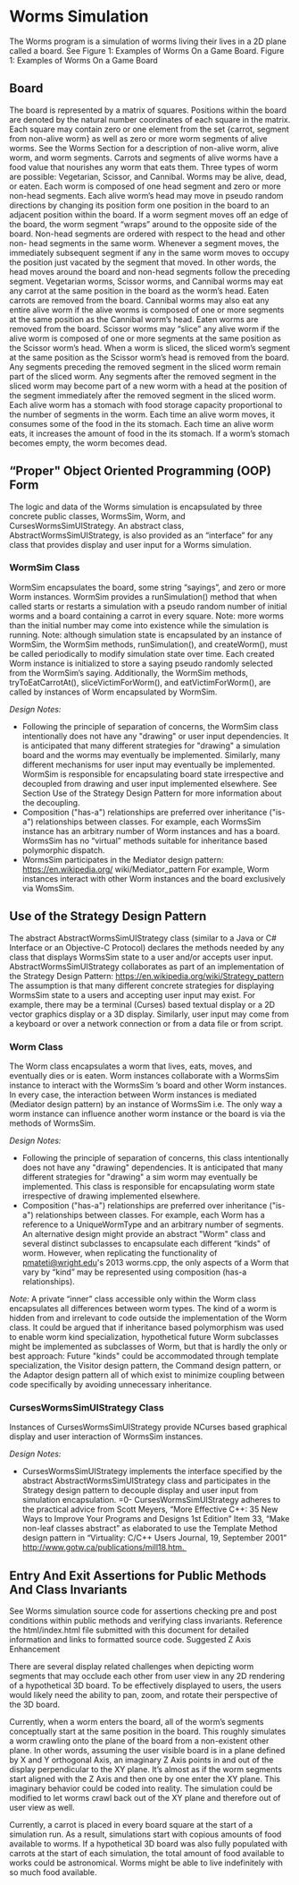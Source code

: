 # Worms Simulation

The Worms program is a simulation of worms living their lives in a 2D plane called a board. See Figure 1: Examples of Worms On a Game Board.
Figure 1: Examples of Worms On a Game Board

## Board

The board is represented by a matrix of squares. Positions within the board are denoted by the natural number coordinates of each square in the matrix. Each square may contain zero or one element from the set {carrot, segment from non-alive worm} as well as zero or more worm segments of alive worms. See the Worms Section for a description of non-alive worm, alive worm, and worm segments. Carrots and segments of alive worms have a food value that nourishes any worm that eats them.
Three types of worm are possible: Vegetarian, Scissor, and Cannibal. Worms may be alive, dead, or eaten. Each worm is composed of one head segment and zero or more non-head segments. Each alive worm’s head may move in pseudo random directions by changing its position form one position in the board to an adjacent position within the board. If a worm segment moves off an edge of the board, the worm segment “wraps” around to the opposite side of the board. Non-head segments are ordered with respect to the head and other non- head segments in the same worm. Whenever a segment moves, the immediately subsequent segment if any in the same worm moves to occupy the position just vacated by the segment that moved. In other words, the head moves around the board and non-head segments follow the preceding segment.
Vegetarian worms, Scissor worms, and Cannibal worms may eat any carrot at the same position in the board as the worm’s head. Eaten carrots are removed from the board. Cannibal worms may also eat any entire alive worm if the alive worms is composed of one or more segments at the same position as the Cannibal worm’s head. Eaten worms are removed from the board. Scissor worms may “slice” any alive worm if the alive worm is composed of one or more segments at the same position as the Scissor worm’s head. When a worm is sliced, the sliced worm’s segment at the same position as the Scissor worm’s head is removed from the board. Any segments preceding the removed segment in the sliced worm remain part of the sliced worm. Any segments after the removed segment in the sliced worm may become part of a new worm with a head at the position of the segment immediately after the removed segment in the sliced worm.
Each alive worm has a stomach with food storage capacity proportional to the number of segments in the worm. Each time an alive worm moves, it consumes some of the food in the its stomach. Each time an alive worm eats, it increases the amount of food in the its stomach. If a worm’s stomach becomes empty, the worm becomes dead.

## “Proper" Object Oriented Programming (OOP) Form

The logic and data of the Worms simulation is encapsulated by three concrete public classes, WormsSim, Worm, and CursesWormsSimUIStrategy. An abstract class, AbstractWormsSimUIStrategy, is also provided as an “interface” for any class that provides display and user input for a Worms simulation.

### WormSim Class

WormSim encapsulates the board, some string “sayings”, and zero or more Worm instances. WormSim provides a runSimulation() method that when called starts or restarts a simulation with a pseudo random number of initial worms and a board containing a carrot in every square. Note: more worms than the initial number may come into existence while the simulation is running. Note: although simulation state is encapsulated by an instance of WormSim, the WormSim methods, runSimulation(), and createWorm(), must be called periodically to modify simulation state over time. Each created Worm instance is initialized to store a saying pseudo randomly selected from the WormSim’s saying. Additionally, the WormSim methods, tryToEatCarrotAt(), sliceVictimForWorm(), and eatVictimForWorm(), are called by instances of Worm encapsulated by WormSim.

*Design Notes:*

- Following the principle of separation of concerns, the WormSim class intentionally does not have any "drawing" or user input dependencies. It is anticipated that many different strategies for "drawing" a simulation board and the worms may eventually be implemented. Similarly, many different mechanisms for user input may eventually be implemented. WormSim is responsible for encapsulating board state irrespective and decoupled from drawing and user input implemented elsewhere. See Section Use of the Strategy Design Pattern for more information about the decoupling.
- Composition ("has-a") relationships are preferred over inheritance ("is-a") relationships between classes. For example, each WormsSim instance has an arbitrary number of Worm instances and has a board. WormsSim has no “virtual” methods suitable for inheritance based polymorphic dispatch.
- WormsSim participates in the Mediator design pattern: https://en.wikipedia.org/ wiki/Mediator_pattern For example, Worm instances interact with other Worm instances and the board exclusively via WomsSim.

## Use of the Strategy Design Pattern

The abstract AbstractWormsSimUIStrategy class (similar to a Java or C# Interface or an Objective-C Protocol) declares the methods needed by any class that displays WormsSim state to a user and/or accepts user input. AbstractWormsSimUIStrategy collaborates as part of an implementation of the Strategy Design Pattern: https://en.wikipedia.org/wiki/Strategy_pattern The assumption is that many different concrete strategies for displaying WormsSim state to a users and accepting user input may exist. For example, there may be a terminal (Curses) based textual display or a 2D vector graphics display or a 3D display. Similarly, user input may come from a keyboard or over a network connection or from a data file or from script.

### Worm Class

The Worm class encapsulates a worm that lives, eats, moves, and eventually dies or is eaten. Worm instances collaborate with a WormsSim instance to interact with the WormsSim ’s board and other Worm instances. In every case, the interaction between Worm instances is mediated (Mediator design pattern) by an instance of WormsSim i.e. The only way a worm instance can influence another worm instance or the board is via the methods of WormsSim.

*Design Notes:*

- Following the principle of separation of concerns, this class intentionally does not have any "drawing" dependencies. It is anticipated that many different strategies for "drawing" a sim worm may eventually be implemented. This class is responsible for encapsulating worm state irrespective of drawing implemented elsewhere.
- Composition ("has-a") relationships are preferred over inheritance ("is-a") relationships between classes. For example, each Worm has a reference to a UniqueWormType and an arbitrary number of segments. An alternative design might provide an abstract "Worm" class and several distinct subclasses to encapsulate each different “kinds" of worm. However, when replicating the functionality of pmateti@wright.edu's 2013 worms.cpp, the only aspects of a Worm that vary by “kind” may be represented using composition (has-a relationships).

*Note:* A private “inner” class accessible only within the Worm class encapsulates all differences between worm types. The kind of a worm is hidden from and irrelevant to code outside the implementation of the Worm class. It could be argued that if inheritance based polymorphism was used to enable worm kind specialization, hypothetical future Worm subclasses might be implemented as subclasses of Worm, but that is hardly the only or best approach: Future "kinds" could be accommodated through template specialization, the Visitor design pattern, the Command design pattern, or the Adaptor design pattern all of which exist to minimize coupling between code specifically by avoiding unnecessary inheritance.

### CursesWormsSimUIStrategy Class

Instances of CursesWormsSimUIStrategy provide NCurses based graphical display and user interaction of WormsSim instances.

*Design Notes:*

- CursesWormsSimUIStrategy implements the interface specified by the abstract AbstractWormsSimUIStrategy class and participates in the Strategy design pattern to decouple display and user input from simulation encapsulation.
=0- CursesWormsSimUIStrategy adheres to the practical advice from Scott Meyers, “More Effective C++: 35 New Ways to Improve Your Programs and Designs 1st Edition” Item 33, “Make non-leaf classes abstract” as elaborated to use the Template Method design pattern in “Virtuality: C/C++ Users Journal, 19, September 2001” http://www.gotw.ca/publications/mill18.htm. 

## Entry And Exit Assertions for Public Methods And Class Invariants

See Worms simulation source code for assertions checking pre and post conditions within public methods and verifying class invariants. Reference the html/index.html file submitted with this document for detailed information and links to formatted source code.
Suggested Z Axis Enhancement

There are several display related challenges when depicting worm segments that may occlude each other from user view in any 2D rendering of a hypothetical 3D board. To be effectively displayed to users, the users would likely need the ability to pan, zoom, and rotate their perspective of the 3D board.

Currently, when a worm enters the board, all of the worm’s segments conceptually start at the same position in the board. This roughly simulates a worm crawling onto the plane of the board from a non-existent other plane. In other words, assuming the user visible board is in a plane defined by X and Y orthogonal Axis, an imaginary Z Axis points in and out of the display perpendicular to the XY plane. It’s almost as if the worm segments start aligned with the Z Axis and then one by one enter the XY plane. This imaginary behavior could be coded into reality. The simulation could be modified to let worms crawl back out of the XY plane and therefore out of user view as well.

Currently, a carrot is placed in every board square at the start of a simulation run. As a result, simulations start with copious amounts of food available to worms. If a hypothetical 3D board was also fully populated with carrots at the start of each simulation, the total amount of food available to works could be astronomical. Worms might be able to live indefinitely with so much food available.
